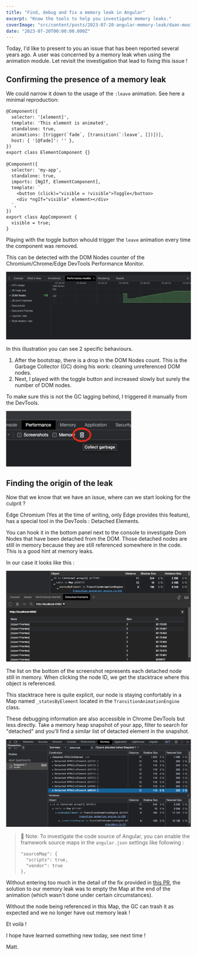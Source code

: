 ```yaml
---
title: "Find, debug and fix a memory leak in Angular"
excerpt: "Know the tools to help you investigate memory leaks."
coverImage: "src/content/posts/2023-07-20-angular-memory-leak/daan-mooij-91LGCVN5SAI-unsplash.jpg"
date: "2023-07-20T00:00:00.000Z"
---
```


Today, I'd like to present to you an issue that has been reported several years ago. A user was concerned by a memory leak when using the animation module. Let revisit the investigation that lead to fixing this issue !

## Confirming the presence of a memory leak

We could narrow it down to the usage of the `:leave` animation.
See here a minimal reproduction:

```
@Component({
  selector: '[element]',
  template: 'This element is animated',
  standalone: true,
  animations: [trigger(`fade`, [transition(`:leave`, [])])],
  host: { '[@fade]': '' },
})
export class ElementComponent {}

@Component({
  selector: 'my-app',
  standalone: true,
  imports: [NgIf, ElementComponent],
  template: `
    <button (click)="visible = !visible">Toggle</button>
    <div *ngIf="visible" element></div>
  `,
})
export class AppComponent {
  visible = true;
}
```

Playing with the toggle button whould trigger the `leave` animation every time the component was removed.

This can be detected with the DOM Nodes counter of the Chromium/Chrome/Edge DevTools Performance Monitor.

![DOM Nodes in the Performance Monitor](/src/content/posts/2023-07-20-angular-memory-leak/dom-nodes.png "DOM Nodes in the Performance Monitor")

In this illustration you can see 2 specific behaviours.

1. After the bootstrap, there is a drop in the DOM Nodes count. This is the Garbage Collector (GC) doing his work: cleaning unreferenced DOM nodes.
2. Next, I played with the toggle button and increased slowly but surely the number of DOM nodes.

To make sure this is not the GC lagging behind, I triggered it manually from the DevTools.

![Trigger the GC manually](/src/content/posts/2023-07-20-angular-memory-leak/performance-gc.png "Trigger the GC manually")

## Finding the origin of the leak

Now that we know that we have an issue, where can we start looking for the culprit ?

Edge Chromium (Yes at the time of writing, only Edge provides this feature), has a special tool in the DevTools : Detached Elements.

You can hook it in the bottom panel next to the console to investigate Dom Nodes that have been detached from the DOM. Those detached nodes are still in memory because they are still referenced somewhere in the code. This is a good hint at memory leaks.

In our case it looks like this :

![The Detached Nodes tool](/src/content/posts/2023-07-20-angular-memory-leak/detached-nodes.png "The Detached Nodes tool")

The list on the bottom of the screenshot represents each detached node still in memory.
When clicking the node ID, we get the stacktrace where this object is referenced.

This stacktrace here is quite explicit, our node is staying confortably in a Map named `_statesByElement` located in the `TransitionAnimationEngine` class.

These debugging information are also accessible in Chrome DevTools but less directly. Take a memory heap snapshot of your app, filter to search for "detached" and you'll find a similar list of detacted element in the snapshot.

![Detached Element in Chrome DevTools](/src/content/posts/2023-07-20-angular-memory-leak/chrome-detached.png "Detached Element in Chrome DevTools")

> 📝 Note:
> To investigate the code source of Angular, you can enable the framework source maps in the `angular.json` settings like following :
>
> ```
> "sourceMap": {
>   "scripts": true,
>   "vendor": true
> },
> ```

Without entering too much in the detail of the fix provided in [this PR](https://github.com/angular/angular/pull/50929/files), the solution to our memory leak was to empty the Map at the end of the animation (which wasn't done under certain circumstances).

Without the node being referenced in this Map, the GC can trash it as expected and we no longer have out memory leak !

Et voilà !

I hope have learned something new today, see next time !

Matt.

